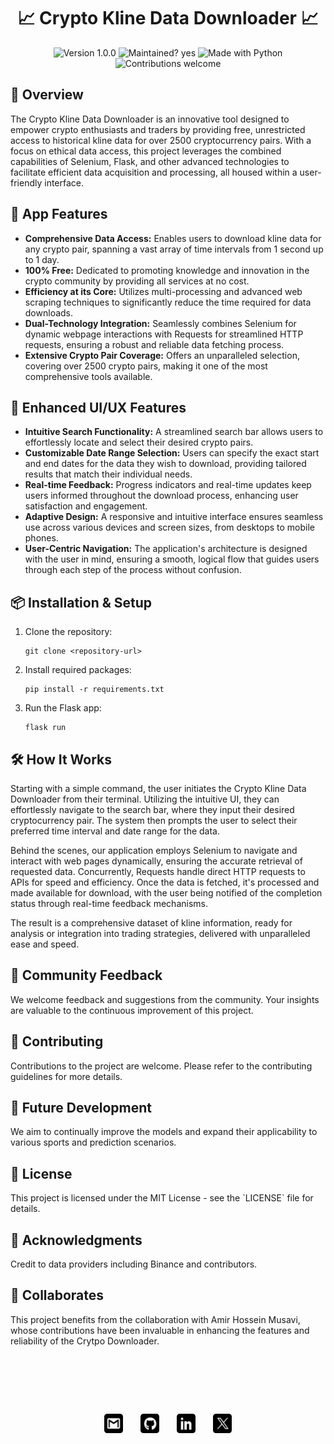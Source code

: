 <h1 align="center">📈 Crypto Kline Data Downloader 📈</h1>

<p align="center">
  <img src="https://img.shields.io/badge/Version-1.0.0-blue.svg" alt="Version 1.0.0">
  <img src="https://img.shields.io/badge/Maintained%3F-yes-green.svg" alt="Maintained? yes">
  <img src="https://img.shields.io/badge/Made%20with-Python-1f425f.svg" alt="Made with Python">
  <img src="https://img.shields.io/badge/Contributions-welcome-orange.svg" alt="Contributions welcome">
</p>

<h2>🔬 Overview</h2>

<p>The Crypto Kline Data Downloader is an innovative tool designed to empower crypto enthusiasts and traders by providing free, unrestricted access to historical kline data for over 2500 cryptocurrency pairs. With a focus on ethical data access, this project leverages the combined capabilities of Selenium, Flask, and other advanced technologies to facilitate efficient data acquisition and processing, all housed within a user-friendly interface.</p>

<h2>🚀 App Features</h2>

<ul>
<li><strong>Comprehensive Data Access:</strong> Enables users to download kline data for any crypto pair, spanning a vast array of time intervals from 1 second up to 1 day.</li>
<li><strong>100% Free:</strong> Dedicated to promoting knowledge and innovation in the crypto community by providing all services at no cost.</li>
<li><strong>Efficiency at its Core:</strong> Utilizes multi-processing and advanced web scraping techniques to significantly reduce the time required for data downloads.</li>
<li><strong>Dual-Technology Integration:</strong> Seamlessly combines Selenium for dynamic webpage interactions with Requests for streamlined HTTP requests, ensuring a robust and reliable data fetching process.</li>
<li><strong>Extensive Crypto Pair Coverage:</strong> Offers an unparalleled selection, covering over 2500 crypto pairs, making it one of the most comprehensive tools available.</li>
</ul>

<h2>🎨 Enhanced UI/UX Features</h2>

<ul>
<li><strong>Intuitive Search Functionality:</strong> A streamlined search bar allows users to effortlessly locate and select their desired crypto pairs.</li>
<li><strong>Customizable Date Range Selection:</strong> Users can specify the exact start and end dates for the data they wish to download, providing tailored results that match their individual needs.</li>
<li><strong>Real-time Feedback:</strong> Progress indicators and real-time updates keep users informed throughout the download process, enhancing user satisfaction and engagement.</li>
<li><strong>Adaptive Design:</strong> A responsive and intuitive interface ensures seamless use across various devices and screen sizes, from desktops to mobile phones.</li>
<li><strong>User-Centric Navigation:</strong> The application's architecture is designed with the user in mind, ensuring a smooth, logical flow that guides users through each step of the process without confusion.</li>
</ul>

<h2>📦 Installation & Setup</h2>

<ol>
<li>Clone the repository:<pre><code>git clone &lt;repository-url&gt;</code></pre></li>
<li>Install required packages:<pre><code>pip install -r requirements.txt</code></pre></li>
<li>Run the Flask app:<pre><code>flask run</code></pre></li>
</ol>

<h2>🛠 How It Works</h2>

<p>Starting with a simple command, the user initiates the Crypto Kline Data Downloader from their terminal. Utilizing the intuitive UI, they can effortlessly navigate to the search bar, where they input their desired cryptocurrency pair. The system then prompts the user to select their preferred time interval and date range for the data.</p>

<p>Behind the scenes, our application employs Selenium to navigate and interact with web pages dynamically, ensuring the accurate retrieval of requested data. Concurrently, Requests handle direct HTTP requests to APIs for speed and efficiency. Once the data is fetched, it's processed and made available for download, with the user being notified of the completion status through real-time feedback mechanisms.</p>

<p>The result is a comprehensive dataset of kline information, ready for analysis or integration into trading strategies, delivered with unparalleled ease and speed.</p>

<h2>💬 Community Feedback</h2>
<p>We welcome feedback and suggestions from the community. Your insights are valuable to the continuous improvement of this project.</p>

<h2>🤝 Contributing</h2>
<p>Contributions to the project are welcome. Please refer to the contributing guidelines for more details.</p>

<h2>🔮 Future Development</h2>
<p>We aim to continually improve the models and expand their applicability to various sports and prediction scenarios.</p>

<h2>📄 License</h2>
<p>This project is licensed under the MIT License - see the `LICENSE` file for details.</p>

<h2>💖 Acknowledgments</h2>
<p>Credit to data providers including Binance and contributors.<br>

<h2>🤝 Collaborates</h2>

<p>This project benefits from the collaboration with Amir Hossein Musavi, whose contributions have been invaluable in enhancing the features and reliability of the Crytpo Downloader.<br>

##
  <br>     
  
  </div>
  </div>

 <br><br>

<div align="center">
<div align="center"><p align="center">
    &nbsp;&nbsp;&nbsp;&nbsp;&nbsp;
    <a href="mhmmdbdrhmd@gmail.com" style="text-decoration: none;" alt="Email">
        <img src="https://github.com/mhmmdbdrhmd/Data/blob/main/Icons/ICON%20_Black%20-%20GMail.png" width="6%" />
    </a>&nbsp;&nbsp;&nbsp;&nbsp;&nbsp;
    <a href="https://github.com/mhmmdbdrhmd" style="text-decoration: none;" alt="GitHub">
        <img src="https://github.com/mhmmdbdrhmd/Data/blob/main/Icons/ICON%20_Black-%20Github.png" width="6%" />
    </a>&nbsp;&nbsp;&nbsp;&nbsp;&nbsp;
    <a href="https://www.linkedin.com/in/mohamad-badri-ahmadi-aa2a1a8a?original_referer=https%3A%2F%2Fwww.google.com%2F" style="text-decoration: none;" alt="LinkedIn">
        <img src="https://github.com/mhmmdbdrhmd/Data/blob/main/Icons/ICON%20_Black%20-%20Linkding.png" width="6%" />
    </a>&nbsp;&nbsp;&nbsp;&nbsp;&nbsp;
  <a href="https://twitter.com/mhmmdbdrhmd" style="text-decoration: none;" alt="Twitter">
        <img src="https://github.com/mhmmdbdrhmd/Data/blob/main/Icons/ICON%20_Black%20-%20Twitter%20X.png" width="6%"/>
    </a>
    &nbsp;&nbsp;&nbsp;&nbsp;&nbsp;
</div>
</div>
